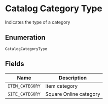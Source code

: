 
# Catalog Category Type

Indicates the type of a category

## Enumeration

`CatalogCategoryType`

## Fields

| Name | Description |
|  --- | --- |
| `ITEM_CATEGORY` | Item category |
| `SITE_CATEGORY` | Square Online category |

